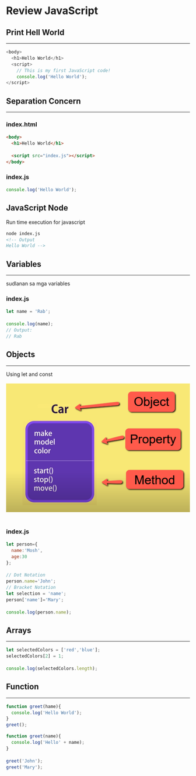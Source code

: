 # Review JavaScript


## Print Hell World
 - - - -
```javascript
<body>
  <h1>Hello World</h1>
  <script>
    // This is my first JavaScript code!
    console.log('Hello World');
</script>
```

## Separation Concern
 - - - -
### index.html
```html
<body>
  <h1>Hello World</h1>

  <script src="index.js"></script>
</body>
```
### index.js
```javascript
console.log('Hello World');
```

## JavaScript Node
Run time execution for javascript

```html
node index.js
<!-- Output 
Hello World -->
```

## Variables
 - - - -
sudlanan sa mga variables

### index.js
```javascript
let name = 'Rab';

console.log(name);
// Output:
// Rab
```
## Objects
 - - - -
Using let and const
<br>
<br>
![picture alt](Media/Object.png)
<br><br>
### index.js
```javascript
let person={
  name:'Mosh',
  age:30
};

// Dot Notation
person.name='John';
// Bracket Notation
let selection = 'name';
person['name']='Mary';

console.log(person.name);
```
## Arrays
 - - - -
```javascript
let selectedColors = ['red','blue'];
selectedColors[2] = 1;

console.log(selectedColors.length);
```
## Function
 - - - -
```javascript
function greet(hame){
  console.log('Hello World');
}
greet();
```

```javascript
function greet(name){
  console.log('Hello' + name);
}

greet('John');
greet('Mary');                  
```



